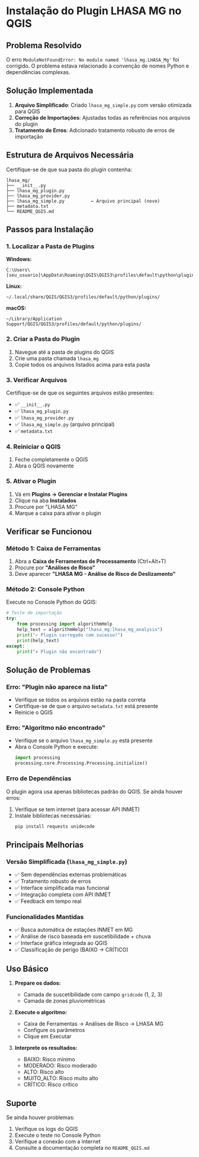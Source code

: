 # Instalação do Plugin LHASA MG no QGIS

## Problema Resolvido

O erro `ModuleNotFoundError: No module named 'lhasa_mg.LHASA_Mg'` foi corrigido. O problema estava relacionado à convenção de nomes Python e dependências complexas.

## Solução Implementada

1. **Arquivo Simplificado**: Criado `lhasa_mg_simple.py` com versão otimizada para QGIS
2. **Correção de Importações**: Ajustadas todas as referências nos arquivos do plugin
3. **Tratamento de Erros**: Adicionado tratamento robusto de erros de importação

## Estrutura de Arquivos Necessária

Certifique-se de que sua pasta do plugin contenha:

```
lhasa_mg/
├── __init__.py
├── lhasa_mg_plugin.py
├── lhasa_mg_provider.py
├── lhasa_mg_simple.py          ← Arquivo principal (novo)
├── metadata.txt
└── README_QGIS.md
```

## Passos para Instalação

### 1. Localizar a Pasta de Plugins

**Windows:**

```
C:\Users\[seu_usuario]\AppData\Roaming\QGIS\QGIS3\profiles\default\python\plugins\
```

**Linux:**

```
~/.local/share/QGIS/QGIS3/profiles/default/python/plugins/
```

**macOS:**

```
~/Library/Application Support/QGIS/QGIS3/profiles/default/python/plugins/
```

### 2. Criar a Pasta do Plugin

1. Navegue até a pasta de plugins do QGIS
2. Crie uma pasta chamada `lhasa_mg`
3. Copie todos os arquivos listados acima para esta pasta

### 3. Verificar Arquivos

Certifique-se de que os seguintes arquivos estão presentes:

- ✅ `__init__.py`
- ✅ `lhasa_mg_plugin.py`
- ✅ `lhasa_mg_provider.py`
- ✅ `lhasa_mg_simple.py` (arquivo principal)
- ✅ `metadata.txt`

### 4. Reiniciar o QGIS

1. Feche completamente o QGIS
2. Abra o QGIS novamente

### 5. Ativar o Plugin

1. Vá em **Plugins → Gerenciar e Instalar Plugins**
2. Clique na aba **Instalados**
3. Procure por "LHASA MG"
4. Marque a caixa para ativar o plugin

## Verificar se Funcionou

### Método 1: Caixa de Ferramentas

1. Abra a **Caixa de Ferramentas de Processamento** (Ctrl+Alt+T)
2. Procure por **"Análises de Risco"**
3. Deve aparecer **"LHASA MG - Análise de Risco de Deslizamento"**

### Método 2: Console Python

Execute no Console Python do QGIS:

```python
# Teste de importação
try:
    from processing import algorithmHelp
    help_text = algorithmHelp("lhasa_mg:lhasa_mg_analysis")
    print("✓ Plugin carregado com sucesso!")
    print(help_text)
except:
    print("✗ Plugin não encontrado")
```

## Solução de Problemas

### Erro: "Plugin não aparece na lista"

- Verifique se todos os arquivos estão na pasta correta
- Certifique-se de que o arquivo `metadata.txt` está presente
- Reinicie o QGIS

### Erro: "Algoritmo não encontrado"

- Verifique se o arquivo `lhasa_mg_simple.py` está presente
- Abra o Console Python e execute:
  ```python
  import processing
  processing.core.Processing.Processing.initialize()
  ```

### Erro de Dependências

O plugin agora usa apenas bibliotecas padrão do QGIS. Se ainda houver erros:

1. Verifique se tem internet (para acessar API INMET)
2. Instale bibliotecas necessárias:
   ```bash
   pip install requests unidecode
   ```

## Principais Melhorias

### Versão Simplificada (`lhasa_mg_simple.py`)

- ✅ Sem dependências externas problemáticas
- ✅ Tratamento robusto de erros
- ✅ Interface simplificada mas funcional
- ✅ Integração completa com API INMET
- ✅ Feedback em tempo real

### Funcionalidades Mantidas

- ✅ Busca automática de estações INMET em MG
- ✅ Análise de risco baseada em suscetibilidade + chuva
- ✅ Interface gráfica integrada ao QGIS
- ✅ Classificação de perigo (BAIXO → CRÍTICO)

## Uso Básico

1. **Prepare os dados:**

   - Camada de suscetibilidade com campo `gridcode` (1, 2, 3)
   - Camada de zonas pluviométricas

2. **Execute o algoritmo:**

   - Caixa de Ferramentas → Análises de Risco → LHASA MG
   - Configure os parâmetros
   - Clique em Executar

3. **Interprete os resultados:**
   - BAIXO: Risco mínimo
   - MODERADO: Risco moderado
   - ALTO: Risco alto
   - MUITO_ALTO: Risco muito alto
   - CRÍTICO: Risco crítico

## Suporte

Se ainda houver problemas:

1. Verifique os logs do QGIS
2. Execute o teste no Console Python
3. Verifique a conexão com a internet
4. Consulte a documentação completa no `README_QGIS.md`
